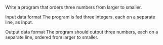 Write a program that orders three numbers from larger to smaller.

Input data format
The program is fed three integers, each on a separate line, as input.

Output data format
The program should output three numbers, each on a separate line, ordered from larger to smaller.
